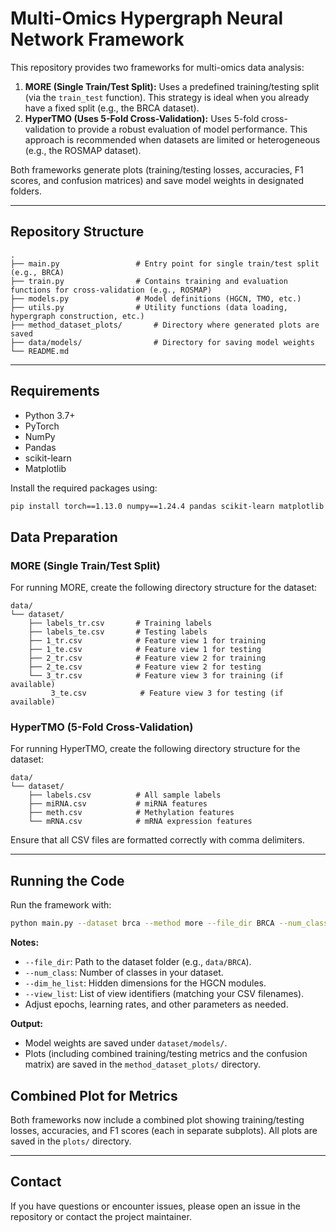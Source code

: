 # Multi-Omics Hypergraph Neural Network Framework

This repository provides two frameworks for multi-omics data analysis:

1. **MORE (Single Train/Test Split):** Uses a predefined training/testing split (via the `train_test` function). This strategy is ideal when you already have a fixed split (e.g., the BRCA dataset).
2. **HyperTMO (Uses 5-Fold Cross-Validation):**
   Uses 5-fold cross-validation to provide a robust evaluation of model performance. This approach is recommended when datasets are limited or heterogeneous (e.g., the ROSMAP dataset).

Both frameworks generate plots (training/testing losses, accuracies, F1 scores, and confusion matrices) and save model weights in designated folders.

---

## Repository Structure

```
.
├── main.py            		# Entry point for single train/test split (e.g., BRCA)
├── train.py           		# Contains training and evaluation functions for cross-validation (e.g., ROSMAP)
├── models.py          		# Model definitions (HGCN, TMO, etc.)
├── utils.py           		# Utility functions (data loading, hypergraph construction, etc.)
├── method_dataset_plots/       # Directory where generated plots are saved
├── data/models/            	# Directory for saving model weights
└── README.md  
```

---

## Requirements

- Python 3.7+
- PyTorch
- NumPy
- Pandas
- scikit-learn
- Matplotlib

Install the required packages using:

```bash
pip install torch==1.13.0 numpy==1.24.4 pandas scikit-learn matplotlib
```

## Data Preparation

### MORE (Single Train/Test Split)

For running MORE, create the following directory structure for the dataset:

```
data/
└── dataset/
    ├── labels_tr.csv       # Training labels
    ├── labels_te.csv       # Testing labels
    ├── 1_tr.csv            # Feature view 1 for training
    ├── 1_te.csv            # Feature view 1 for testing
    ├── 2_tr.csv            # Feature view 2 for training
    ├── 2_te.csv            # Feature view 2 for testing
    └── 3_tr.csv            # Feature view 3 for training (if available)
         3_te.csv            # Feature view 3 for testing (if available)
```

### HyperTMO (5-Fold Cross-Validation)

For running HyperTMO, create the following directory structure for the dataset:

```
data/
└── dataset/
    ├── labels.csv          # All sample labels
    ├── miRNA.csv           # miRNA features
    ├── meth.csv            # Methylation features
    └── mRNA.csv            # mRNA expression features
```

Ensure that all CSV files are formatted correctly with comma delimiters.

---

## Running the Code

Run the framework with:

```bash
python main.py --dataset brca --method more --file_dir BRCA --num_class <number_of_classes> --dim_he_list 400 200 200 --view_list 1 2 3 --num_epoch 20000 --lr_e 0.0005 --lr_c 0.001
```

**Notes:**

- `--file_dir`: Path to the dataset folder (e.g., `data/BRCA`).
- `--num_class`: Number of classes in your dataset.
- `--dim_he_list`: Hidden dimensions for the HGCN modules.
- `--view_list`: List of view identifiers (matching your CSV filenames).
- Adjust epochs, learning rates, and other parameters as needed.

**Output:**

- Model weights are saved under `dataset/models/`.
- Plots (including combined training/testing metrics and the confusion matrix) are saved in the `method_dataset_plots/` directory.

## Combined Plot for Metrics

Both frameworks now include a combined plot showing training/testing losses, accuracies, and F1 scores (each in separate subplots). All plots are saved in the `plots/` directory.

---

## Contact

If you have questions or encounter issues, please open an issue in the repository or contact the project maintainer.

